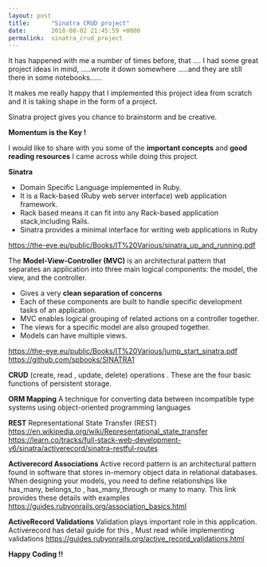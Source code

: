 ```yaml
---
layout: post
title:      "Sinatra CRUD project"
date:       2018-08-02 21:45:59 +0000
permalink:  sinatra_crud_project
---
```



 
It has happened with me a number of times before, that ....
I had some great project ideas in mind, .....wrote it down somewhere .....and they are still there in some notebooks......

It makes me really happy that I implemented this project idea from scratch and it is taking shape in the form of a project.

Sinatra project gives you chance to brainstorm and be creative. 

**Momentum is the Key !**

I would like to share with you some of the **important concepts** and **good reading resources** I came across while doing this project. 

**Sinatra**
* Domain Specific Language implemented in Ruby. 
* It is a Rack-based (Ruby web server interface) web application framework. 
* Rack based means it can fit into any Rack-based application stack,including Rails. 
* Sinatra provides a minimal interface for writing web applications in Ruby

https://the-eye.eu/public/Books/IT%20Various/sinatra_up_and_running.pdf

The **Model-View-Controller (MVC)** is an architectural pattern that separates an application into three main logical components: the model, the view, and the controller. 
* Gives a very **clean separation of concerns**
* Each of these components are built to handle specific development tasks of an application. 
* MVC enables logical grouping of related actions on a controller together. 
* The views for a specific model are also grouped together.
* Models can have multiple views.

https://the-eye.eu/public/Books/IT%20Various/jump_start_sinatra.pdf
https://github.com/spbooks/SINATRA1


**CRUD** (create, read , update, delete) operations . These are the four basic functions of persistent storage.

**ORM Mapping** 
A technique for converting data between incompatible type systems using object-oriented programming languages

**REST**
Representational State Transfer (REST) 
https://en.wikipedia.org/wiki/Representational_state_transfer
https://learn.co/tracks/full-stack-web-development-v6/sinatra/activerecord/sinatra-restful-routes


**Activerecord Associations** 
Active record pattern is an architectural pattern found in software that stores in-memory object data in relational databases.
When designing your models, you need to define relationships like has_many, belongs_to , has_many_through or many to many. This link provides these details with examples
https://guides.rubyonrails.org/association_basics.html

**ActiveRecord Validations** 
Validation plays important role in this application. 
Activerecord has detail guide for this , Must read while implementing validations
https://guides.rubyonrails.org/active_record_validations.html




**Happy Coding !!**


